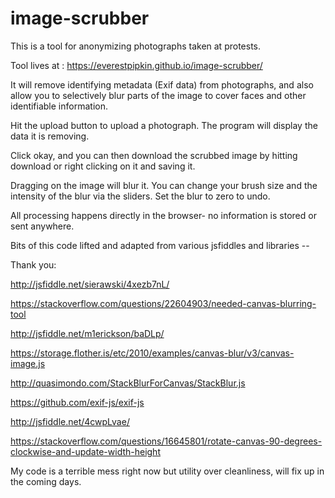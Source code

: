 # image-scrubber
This is a tool for anonymizing photographs taken at protests. 

Tool lives at : https://everestpipkin.github.io/image-scrubber/ 

It will remove identifying metadata (Exif data) from photographs, and also allow you to selectively blur parts of the image to cover faces and other identifiable information. 

Hit the upload button to upload a photograph. The program will display the data it is removing. 

Click okay, and you can then download the scrubbed image by hitting download or right clicking on it and saving it. 

Dragging on the image will blur it. You can change your brush size and the intensity of the blur via the sliders. Set the blur to zero to undo. 


All processing happens directly in the browser- no information is stored or sent anywhere. 



Bits of this code lifted and adapted from various jsfiddles and libraries --

Thank you:

http://jsfiddle.net/sierawski/4xezb7nL/

https://stackoverflow.com/questions/22604903/needed-canvas-blurring-tool

http://jsfiddle.net/m1erickson/baDLp/

https://storage.flother.is/etc/2010/examples/canvas-blur/v3/canvas-image.js

http://quasimondo.com/StackBlurForCanvas/StackBlur.js

https://github.com/exif-js/exif-js

http://jsfiddle.net/4cwpLvae/

https://stackoverflow.com/questions/16645801/rotate-canvas-90-degrees-clockwise-and-update-width-height

My code is a terrible mess right now but utility over cleanliness, will fix up in the coming days.
